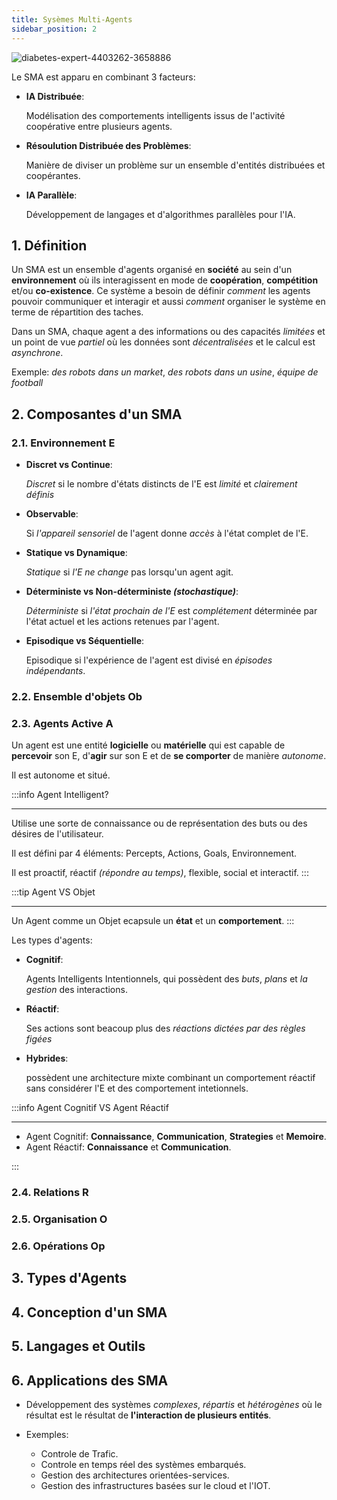 ```yaml
---
title: Sysèmes Multi-Agents
sidebar_position: 2
---
```


![diabetes-expert-4403262-3658886](https://user-images.githubusercontent.com/72823374/175177241-ac3bf9a3-8c4c-46ee-b343-a49f4f2eaea7.png)

Le SMA est apparu en combinant 3 facteurs:

- **IA Distribuée**:

  Modélisation des comportements intelligents issus de l'activité coopérative entre plusieurs agents.

- **Résoulution Distribuée des Problèmes**:

  Manière de diviser un problème sur un ensemble d'entités distribuées et coopérantes.

- **IA Parallèle**:

  Développement de langages et d'algorithmes parallèles pour l'IA.

## 1. Définition

Un SMA est un ensemble d'agents organisé en **société** au sein d'un **environnement** où ils interagissent en mode de **coopération**, **compétition** et/ou **co-existence**. Ce système a besoin de définir _comment_ les agents pouvoir communiquer et interagir et aussi _comment_ organiser le système en terme de répartition des taches.

Dans un SMA, chaque agent a des informations ou des capacités _limitées_ et un point de vue _partiel_ où les données sont _décentralisées_ et le calcul est _asynchrone_.

Exemple: _des robots dans un market_, _des robots dans un usine_, _équipe de football_

## 2. Composantes d'un SMA

### 2.1. Environnement E

- **Discret vs Continue**:

  _Discret_ si le nombre d'états distincts de l'E est _limité_ et _clairement définis_

- **Observable**:

  Si _l'appareil sensoriel_ de l'agent donne _accès_ à l'état complet de l'E.

- **Statique vs Dynamique**:

  _Statique_ si _l'E ne change_ pas lorsqu'un agent agit.

- **Déterministe vs Non-déterministe _(stochastique)_**:

  _Déterministe_ si _l'état prochain de l'E_ est _complétement_ déterminée par l'état actuel et les actions retenues par l'agent.

- **Episodique vs Séquentielle**:

  Episodique si l'expérience de l'agent est divisé en _épisodes indépendants_.

### 2.2. Ensemble d'objets Ob

### 2.3. Agents Active A

Un agent est une entité **logicielle** ou **matérielle** qui est capable de **percevoir** son E, d'**agir** sur son E et de **se comporter** de manière _autonome_.

Il est autonome et situé.

:::info
Agent Intelligent?

---

Utilise une sorte de connaissance ou de représentation des buts ou des désires de l'utilisateur.

Il est défini par 4 éléments: Percepts, Actions, Goals, Environnement.

Il est proactif, réactif _(répondre au temps)_, flexible, social et interactif.
:::

:::tip
Agent VS Objet

---

Un Agent comme un Objet ecapsule un **état** et un **comportement**.
:::

Les types d'agents:

- **Cognitif**:

  Agents Intelligents Intentionnels, qui possèdent des _buts_, _plans_ et _la gestion_ des interactions.

- **Réactif**:

  Ses actions sont beacoup plus des _réactions dictées par des règles figées_

- **Hybrides**:

  possèdent une architecture mixte combinant un comportement réactif sans considérer l'E et des comportement intetionnels.

:::info
Agent Cognitif VS Agent Réactif

---

- Agent Cognitif: **Connaissance**, **Communication**, **Strategies** et **Memoire**.
- Agent Réactif: **Connaissance** et **Communication**.

:::

### 2.4. Relations R

### 2.5. Organisation O

### 2.6. Opérations Op

## 3. Types d'Agents

## 4. Conception d'un SMA

## 5. Langages et Outils

## 6. Applications des SMA

- Développement des systèmes _complexes_, _répartis_ et _hétérogènes_ où le résultat est le résultat de **l'interaction de plusieurs entités**.
- Exemples:

  - Controle de Trafic.
  - Controle en temps réel des systèmes embarqués.
  - Gestion des architectures orientées-services.
  - Gestion des infrastructures basées sur le cloud et l'IOT.
